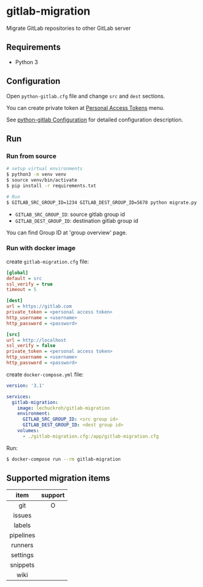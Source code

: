 # gitlab-migration
Migrate GitLab repositories to other GitLab server

## Requirements
* Python 3

## Configuration
Open `python-gitlab.cfg` file and change `src` and `dest` sections.

You can create private token at [Personal Access Tokens](https://gitlab.com/profile/personal_access_tokens) menu.

See [python-gitlab Configuration](https://python-gitlab.readthedocs.io/en/stable/cli.html#configuration) for detailed configuration description.


## Run 

### Run from source
```bash
# setup virtual environments
$ python3 -m venv venv
$ source venv/bin/activate
$ pip install -r requirements.txt

# Run
$ GITLAB_SRC_GROUP_ID=1234 GITLAB_DEST_GROUP_ID=5678 python migrate.py
```

* `GITLAB_SRC_GROUP_ID`: source gitlab group id
* `GITLAB_DEST_GROUP_ID`: destination gitlab group id

You can find Group ID at 'group overview' page.

### Run with docker image
create `gitlab-migration.cfg` file:

```ini
[global]
default = src
ssl_verify = true
timeout = 5

[dest]
url = https://gitlab.com
private_token = <personal access token>
http_username = <username>
http_password = <password>

[src]
url = http://localhost
ssl_verify = false
private_token = <personal access token>
http_username = <username>
http_password = <password>
```

create `docker-compose.yml` file:

```yaml
version: '3.1'

services:
  gitlab-migration:
    image: lechuckroh/gitlab-migration
    environment:
      GITLAB_SRC_GROUP_ID: <src group id>
      GITLAB_DEST_GROUP_ID: <dest group id>
    volumes:
      - ./gitlab-migration.cfg:/app/gitlab-migration.cfg
```

Run:

```bash
$ docker-compose run --rm gitlab-migration
```

## Supported migration items
|    item   |support|
|:---------:|:-----:|
| git       |   O   |
| issues    |       |
| labels    |       |
| pipelines |       |
| runners   |       |
| settings  |       |
| snippets  |       |
| wiki      |       |
